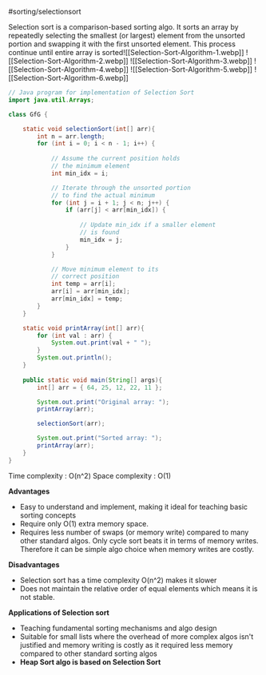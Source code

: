#sorting/selectionsort 

Selection sort is a comparison-based sorting algo. It sorts an array by repeatedly selecting the smallest (or largest) element from the unsorted portion and swapping it with the first unsorted element. This process continue until entire array is sorted![[Selection-Sort-Algorithm-1.webp]]
![[Selection-Sort-Algorithm-2.webp]]
![[Selection-Sort-Algorithm-3.webp]]
![[Selection-Sort-Algorithm-4.webp]]
![[Selection-Sort-Algorithm-5.webp]]
![[Selection-Sort-Algorithm-6.webp]]


```java
// Java program for implementation of Selection Sort
import java.util.Arrays;

class GfG {

    static void selectionSort(int[] arr){
        int n = arr.length;
        for (int i = 0; i < n - 1; i++) {
          
            // Assume the current position holds
            // the minimum element
            int min_idx = i;

            // Iterate through the unsorted portion
            // to find the actual minimum
            for (int j = i + 1; j < n; j++) {
                if (arr[j] < arr[min_idx]) {
                  
                    // Update min_idx if a smaller element
                    // is found
                    min_idx = j;
                }
            }

            // Move minimum element to its
            // correct position
            int temp = arr[i];
            arr[i] = arr[min_idx];
            arr[min_idx] = temp;           
        }
    }

    static void printArray(int[] arr){
        for (int val : arr) {
            System.out.print(val + " ");
        }
        System.out.println();
    }
  
    public static void main(String[] args){
        int[] arr = { 64, 25, 12, 22, 11 };

        System.out.print("Original array: ");
        printArray(arr);

        selectionSort(arr);

        System.out.print("Sorted array: ");
        printArray(arr);
    }
}
```


Time complexity : O(n^2)
Space complexity : O(1)


**Advantages**
- Easy to understand and implement, making it ideal for teaching basic sorting concepts
- Require only O(1) extra memory space.
- Requires less number of swaps (or memory write) compared to many other standard algos. Only cycle sort beats it in terms of memory writes. Therefore it can be simple algo choice when memory writes are costly.


**Disadvantages**
 - Selection sort has a time complexity O(n^2) makes it slower
 - Does not maintain the relative order of equal elements which means it is not stable.

**Applications of Selection sort**
- Teaching fundamental sorting mechanisms and algo design
- Suitable for small lists where the overhead of more complex algos isn't justified and memory writing is costly as it required less memory compared to other standard sorting algos
- **Heap Sort algo is based on Selection Sort**
